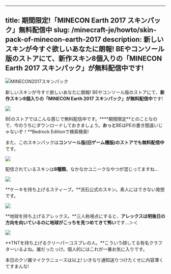 
---
title: 期間限定!「MINECON Earth 2017 スキンパック」無料配信中
slug: /minecraft-je/howto/skin-pack-of-minecon-earth-2017
description: 新しいスキンが今すぐ欲しいあなたに朗報! BEやコンソール版のストアにて、新作スキン8個入りの「MINECON Earth 2017 スキンパック」が無料配信中です!
---

![MINECON2017スキンパック](https://cdn-ak.f.st-hatena.com/images/fotolife/s/sasigume/20210208/20210208101905.png)

新しいスキンが今すぐ欲しいあなたに朗報! BEやコンソール版のストアにて、**新作スキン8個入りの「MINECON Earth 2017 スキンパック」が無料配信中**です!

![](https://cdn-ak.f.st-hatena.com/images/fotolife/s/sasigume/20210208/20210208114445.png)

BEのストアではこんな感じで無料配信中です。****期間限定**とのことなので、今のうちにダウンロードしておきましょう。**おっと**BEはPEの書き間違いじゃないぞ！**Bedrock Editionで検索検索!

また、このスキンパックは**コンソール版(旧ゲーム機版)のストアでも無料配信中**です。

![](https://cdn-ak.f.st-hatena.com/images/fotolife/s/sasigume/20210208/20210208114449.png)

配信されているスキンは**8種類**。なかなかユニークなやつが混じってますね…

![](https://cdn-ak.f.st-hatena.com/images/fotolife/s/sasigume/20210208/20210208114458.png)

**ケーキを持ち上げるスティーブ。**流石公式のスキン。素人にはできない発想です。

![](https://cdn-ak.f.st-hatena.com/images/fotolife/s/sasigume/20210208/20210208114454.png)

**地球を持ち上げるアレックス。**三人称視点にすると、**アレックスは明後日の方向を向いているのに地球がこっちを見つめてきて怖い**です…＞＜

![](https://cdn-ak.f.st-hatena.com/images/fotolife/s/sasigume/20210208/20210208114440.png)

**TNTを持ち上げるクリーパーコスプレの人。**こういう顔してる有名クラフターいるよね。誰だったっけ。個人的にはこれが一番お気に入りです。

本日のクソ雑マイクラニュースは以上! いきなり通知送りつけたくせに内容薄くてすまんな!

